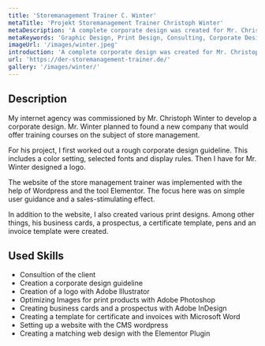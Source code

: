 ```yaml
---
title: 'Storemanagement Trainer C. Winter'
metaTitle: 'Projekt Storemanagement Trainer Christoph Winter'
metaDescription: 'A complete corporate design was created for Mr. Christoph Winter, store management trainer.'
metaKeywords: 'Graphic Design, Print Design, Consulting, Corporate Design Development'
imageUrl: '/images/winter.jpeg'
introduction: 'A complete corporate design was created for Mr. Christoph Winter, store management trainer.'
url: 'https://der-storemanagement-trainer.de/'
gallery: '/images/winter/'
---
```

## Description
My internet agency was commissioned by Mr. Christoph Winter to develop a corporate design. Mr. Winter planned to found a new company that would offer training courses on the subject of store management.

For his project, I first worked out a rough corporate design guideline. This includes a color setting, selected fonts and display rules. Then I have for Mr. Winter designed a logo.

The website of the store management trainer was implemented with the help of Wordpress and the tool Elementor. The focus here was on simple user guidance and a sales-stimulating effect.

In addition to the website, I also created various print designs. Among other things, his business cards, a prospectus, a certificate template, pens and an invoice template were created.

## Used Skills

* Consultion of the client
* Creation a corporate design guideline
* Creation of a logo with Adobe Illustrator
* Optimizing Images for print products with Adobe Photoshop
* Creating business cards and a prospectus with Adobe InDesign
* Creating a template for certificate and invoices with Microsoft Word
* Setting up a website with the CMS wordpress
* Creating a matching web design with the Elementor Plugin
